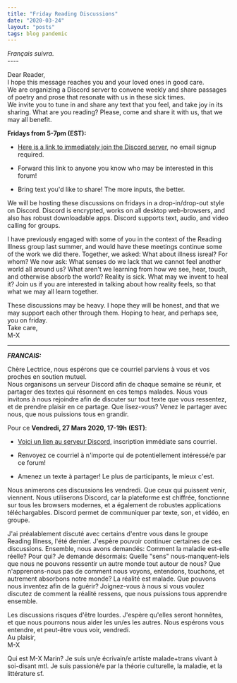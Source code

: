 ```yaml
---
title: "Friday Reading Discussions"
date: "2020-03-24"
layout: "posts"
tags: blog pandemic
---
```


_Français suivra._  
\----

Dear Reader,  
I hope this message reaches you and your loved ones in good care.  
We are organizing a Discord server to convene weekly and share passages of poetry and prose that resonate with us in these sick times.  
We invite you to tune in and share any text that you feel, and take joy in its sharing. What are you reading? Please, come and share it with us, that we may all benefit.

**Fridays from 5-7pm (EST):**

- [Here is a link to immediately join the Discord server](https://discord.gg/CnutDyc), no email signup required.

- Forward this link to anyone you know who may be interested in this forum!

- Bring text you'd like to share! The more inputs, the better.

We will be hosting these discussions on fridays in a drop-in/drop-out style on Discord. Discord is encrypted, works on all desktop web-browsers, and also has robust downloadable apps. Discord supports text, audio, and video calling for groups.

I have previously engaged with some of you in the context of the Reading Illness group last summer, and would have these meetings continue some of the work we did there. Together, we asked: What about illness isreal? For whom? We now ask: What senses do we lack that we cannot feel another world all around us? What aren't we learning from how we see, hear, touch, and otherwise absorb the world? Reality is sick. What may we invent to heal it? Join us if you are interested in talking about how reality feels, so that what we may all learn together.

These discussions may be heavy. I hope they will be honest, and that we may support each other through them. Hoping to hear, and perhaps see, you on friday.  
Take care,  
M-X

* * *

_**FRANCAIS:**_

Chère Lectrice, nous espérons que ce courriel parviens à vous et vos proches en soutien mutuel.  
Nous organisons un serveur Discord afin de chaque semaine se réunir, et partager des textes qui résonnent en ces temps malades. Nous vous invitons à nous rejoindre afin de discuter sur tout texte que vous ressentez, et de prendre plaisir en ce partage. Que lisez-vous? Venez le partager avec nous, que nous puissions tous en grandir.

Pour ce **Vendredi, 27 Mars 2020, 17-19h** **(EST)**:  

- [Voici un lien au serveur Discord](https://discord.gg/CnutDyc), inscription immédiate sans courriel.  

- Renvoyez ce courriel à n'importe qui de potentiellement intéressé/e par ce forum!  

- Amenez un texte à partager! Le plus de participants, le mieux c'est.  


Nous animerons ces discussions les vendredi. Que ceux qui puissent venir, viennent. Nous utiliserons Discord, car la plateforme est chiffrée, fonctionne sur tous les browsers modernes, et a également de robustes applications téléchargables. Discord permet de communiquer par texte, son, et vidéo, en groupe.

J'ai préalablement discuté avec certains d'entre vous dans le groupe Reading Illness, l'été dernier. J'espère pouvoir continuer certaines de ces discussions. Ensemble, nous avons demandés: Comment la maladie est-elle réelle? Pour qui? Je demande désormais: Quelle "sens" nous-manquent-iels que nous ne pouvons ressentir un autre monde tout autour de nous? Que n'apprenons-nous pas de comment nous voyons, entendons, touchons, et autrement absorbons notre monde? La réalité est malade. Que pouvons nous inventez afin de la guérir? Joignez-vous à nous si vous voulez discutez de comment la réalité ressens, que nous puissions tous apprendre ensemble.

Les discussions risques d'être lourdes. J'espère qu'elles seront honnêtes, et que nous pourrons nous aider les un/es les autres. Nous espérons vous entendre, et peut-être vous voir, vendredi.  
Au plaisir,  
M-X

Qui est M-X Marin? Je suis un/e écrivain/e artiste malade+trans vivant à soi-disant mtl. Je suis passioné/e par la théorie culturelle, la maladie, et la littérature sf.
